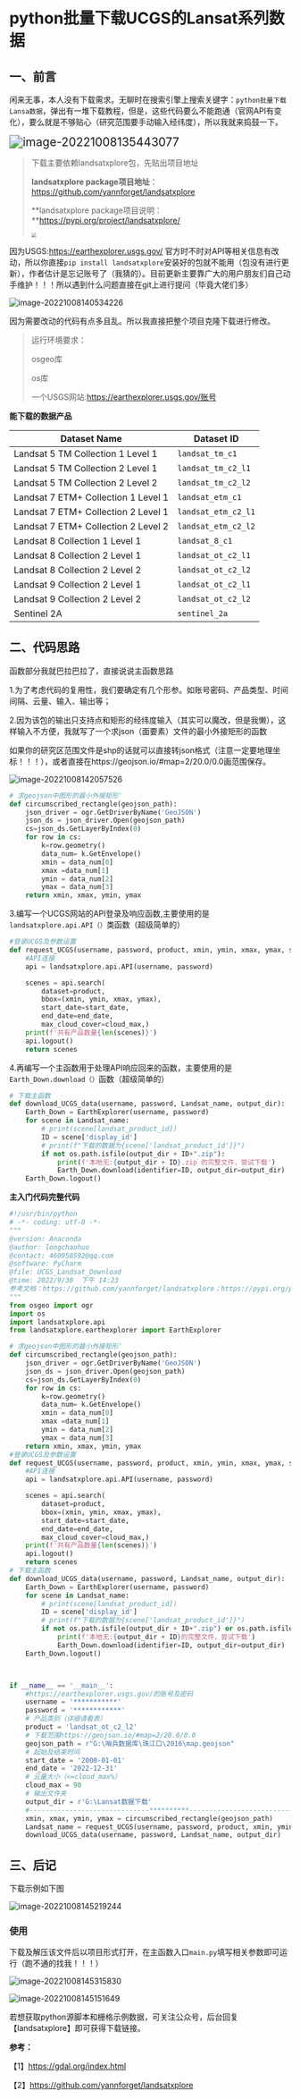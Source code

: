# python批量下载UCGS的Lansat系列数据

## 一、前言

闲来无事，本人没有下载需求。无聊时在搜索引擎上搜索关键字：`python批量下载Lansa数据`，弹出有一堆下载教程，但是，这些代码要么不能跑通（官网API有变化），要么就是不够贴心（研究范围要手动输入经纬度），所以我就来捣鼓一下。

<img src="https://gitee.com/long_chaohuo/images/raw/master/image-20221008135443077.png" alt="image-20221008135443077" style="zoom: 150%;" />



> 下载主要依赖landsatxplore包，先贴出项目地址
>
> **landsatxplore package项目地址**：https://github.com/yannforget/landsatxplore
>
> **landsatxplore package项目说明：**https://pypi.org/project/landsatxplore/
>
> <img src="https://gitee.com/long_chaohuo/images/raw/master/image-20221008135929846.png" style="zoom:50%;" />



因为USGS:https://earthexplorer.usgs.gov/ 官方时不时对API等相关信息有改动，所以你直接`pip install landsatxplore`安装好的包就不能用（包没有进行更新），作者估计是忘记账号了（我猜的）。目前更新主要靠广大的用户朋友们自己动手维护！！！所以遇到什么问题直接在git上进行提问（毕竟大佬们多）

![image-20221008140534226](https://gitee.com/long_chaohuo/images/raw/master/image-20221008140534226.png)

因为需要改动的代码有点多且乱。所以我直接把整个项目克隆下载进行修改。

> 运行环境要求：
>
> osgeo库
>
> os库
>
> 一个USGS网站:https://earthexplorer.usgs.gov/账号



**能下载的数据产品**

| Dataset Name                        | Dataset ID          |
| ----------------------------------- | ------------------- |
| Landsat 5 TM Collection 1 Level 1   | `landsat_tm_c1`     |
| Landsat 5 TM Collection 2 Level 1   | `landsat_tm_c2_l1`  |
| Landsat 5 TM Collection 2 Level 2   | `landsat_tm_c2_l2`  |
| Landsat 7 ETM+ Collection 1 Level 1 | `landsat_etm_c1`    |
| Landsat 7 ETM+ Collection 2 Level 1 | `landsat_etm_c2_l1` |
| Landsat 7 ETM+ Collection 2 Level 2 | `landsat_etm_c2_l2` |
| Landsat 8 Collection 1 Level 1      | `landsat_8_c1`      |
| Landsat 8 Collection 2 Level 1      | `landsat_ot_c2_l1`  |
| Landsat 8 Collection 2 Level 2      | `landsat_ot_c2_l2`  |
| Landsat 9 Collection 2 Level 1      | `landsat_ot_c2_l1`  |
| Landsat 9 Collection 2 Level 2      | `landsat_ot_c2_l2`  |
| Sentinel 2A                         | `sentinel_2a`       |



## 二、代码思路

函数部分我就巴拉巴拉了，直接说说主函数思路

1.为了考虑代码的复用性，我们要确定有几个形参。如账号密码、产品类型、时间间隔、云量、输入、输出等；

2.因为该包的输出只支持点和矩形的经纬度输入（其实可以魔改，但是我懒），这样输入不方便，我就写了一个求json（面要素）文件的最小外接矩形的函数

如果你的研究区范围文件是shp的话就可以直接转json格式（注意一定要地理坐标！！！），或者直接在https://geojson.io/#map=2/20.0/0.0画范围保存。

![image-20221008142057526](https://gitee.com/long_chaohuo/images/raw/master/image-20221008142057526.png)

```python
# 求geojson中图形的最小外接矩形'
def circumscribed_rectangle(geojson_path):
    json_driver = ogr.GetDriverByName('GeoJSON')
    json_ds = json_driver.Open(geojson_path)
    cs=json_ds.GetLayerByIndex(0)
    for row in cs:
        k=row.geometry()
        data_num= k.GetEnvelope()
        xmin = data_num[0]
        xmax =data_num[1]
        ymin = data_num[2]
        ymax = data_num[3]
    return xmin, xmax, ymin, ymax
```



3.编写一个UCGS网站的API登录及响应函数,主要使用的是 `landsatxplore.api.API（）`类函数（超级简单的）

```python
#登录UCGS及参数设置
def request_UCGS(username, password, product, xmin, ymin, xmax, ymax, start_date, end_date, cloud_max):
    #API连接
    api = landsatxplore.api.API(username, password)

    scenes = api.search(
        dataset=product,
        bbox=(xmin, ymin, xmax, ymax),
        start_date=start_date,
        end_date=end_date,
        max_cloud_cover=cloud_max,)
    print(f'共有产品数量{len(scenes)}')
    api.logout()
    return scenes
```



4.再编写一个主函数用于处理API响应回来的函数，主要使用的是`Earth_Down.download（）`函数（超级简单的）

```python
# 下载主函数
def download_UCGS_data(username, password, Landsat_name, output_dir):
    Earth_Down = EarthExplorer(username, password)
    for scene in Landsat_name:
        # print(scene[landsat_product_id])
        ID = scene['display_id']
        # print(f"下载的数据为{scene['landsat_product_id']}")
        if not os.path.isfile(output_dir + ID+".zip"):
            print(f'本地无:{output_dir + ID}.zip 的完整文件，尝试下载')
            Earth_Down.download(identifier=ID, output_dir=output_dir)
    Earth_Down.logout()
```



**主入门代码完整代码**

```python
#!/usr/bin/python
# -*- coding: utf-8 -*-
"""
@version: Anaconda
@author: longchaohuo
@contact: 460958592@qq.com
@software: PyCharm
@file: UCGS_Landsat_Download
@time: 2022/9/30  下午 14:23
参考文档：https://github.com/yannforget/landsatxplore；https://pypi.org/project/landsatxplore/
"""
from osgeo import ogr
import os
import landsatxplore.api
from landsatxplore.earthexplorer import EarthExplorer

# 求geojson中图形的最小外接矩形'
def circumscribed_rectangle(geojson_path):
    json_driver = ogr.GetDriverByName('GeoJSON')
    json_ds = json_driver.Open(geojson_path)
    cs=json_ds.GetLayerByIndex(0)
    for row in cs:
        k=row.geometry()
        data_num= k.GetEnvelope()
        xmin = data_num[0]
        xmax =data_num[1]
        ymin = data_num[2]
        ymax = data_num[3]
    return xmin, xmax, ymin, ymax
#登录UCGS及参数设置
def request_UCGS(username, password, product, xmin, ymin, xmax, ymax, start_date, end_date, cloud_max):
    #API连接
    api = landsatxplore.api.API(username, password)

    scenes = api.search(
        dataset=product,
        bbox=(xmin, ymin, xmax, ymax),
        start_date=start_date,
        end_date=end_date,
        max_cloud_cover=cloud_max,)
    print(f'共有产品数量{len(scenes)}')
    api.logout()
    return scenes
# 下载主函数
def download_UCGS_data(username, password, Landsat_name, output_dir):
    Earth_Down = EarthExplorer(username, password)
    for scene in Landsat_name:
        # print(scene[landsat_product_id])
        ID = scene['display_id']
        # print(f"下载的数据为{scene['landsat_product_id']}")
        if not os.path.isfile(output_dir + ID+".zip") or os.path.isfile(output_dir + ID+".tar") or os.path.isfile(output_dir + ID+".tar.gz"):
            print(f'本地无:{output_dir + ID}的完整文件，尝试下载')
            Earth_Down.download(identifier=ID, output_dir=output_dir)
    Earth_Down.logout()



if __name__ == '__main__':
    #https://earthexplorer.usgs.gov/的账号及密码
    username = '***********'
    password = '************'
    # 产品类别（详细请看表）
    product = 'landsat_ot_c2_l2'
    # 下载范围https://geojson.io/#map=2/20.0/0.0
    geojson_path = r"G:\哨兵数据库\珠江口\2016\map.geojson"
    # 起始及结束时间
    start_date = '2000-01-01'
    end_date = '2022-12-31'
    # 云量大小（<=cloud_max%）
    cloud_max = 90
    # 输出文件夹
    output_dir = r'G:\Lansat数据下载'
    #------------------------------**********----------------------------
    xmin, xmax, ymin, ymax = circumscribed_rectangle(geojson_path)
    Landsat_name = request_UCGS(username, password, product, xmin, ymin, xmax, ymax, start_date, end_date, cloud_max)
    download_UCGS_data(username, password, Landsat_name, output_dir)
```



## 三、后记

下载示例如下图

![image-20221008145219244](https://gitee.com/long_chaohuo/images/raw/master/image-20221008145219244.png)



### 使用

下载及解压该文件后以项目形式打开，在主函数入口`main.py`填写相关参数即可运行（跑不通的找我！！！）

![image-20221008145315830](https://gitee.com/long_chaohuo/images/raw/master/image-20221008145315830.png)

![image-20221008145151649](https://gitee.com/long_chaohuo/images/raw/master/image-20221008145151649.png)



若想获取python源脚本和栅格示例数据，可关注公众号，后台回复【landsatxplore】即可获得下载链接。

**参考：**

【1】https://gdal.org/index.html 

【2】https://github.com/yannforget/landsatxplore

